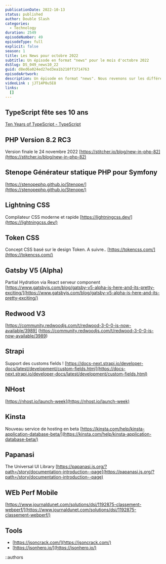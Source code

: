 ```yaml
---
publicationDate: 2022-10-13
status: published
author: Double Slash
categories:
  - Technology
duration: 2549
episodeNumber: 49
episodeType: full
explicit: false
season: 1
title: Les News pour octobre 2022
subtitle: Un épisode en format "news" pour le mois d'octobre 2022
dsSlug: DS_049_news10_22
guid: d8ed6a024ed27ed3ea1b218ff3714763
episodeArtwork:
description: Un épisode en format "news". Nous revenons sur les différentes news des dernières semaines que nous avons retenues
videoLink : jJT14P0u5E8
links:
  []
---
```


## TypeScript fête ses 10 ans

[Ten Years of TypeScript - TypeScript](https://devblogs.microsoft.com/typescript/ten-years-of-typescript/)

## PHP Version 8.2 RC3

Version finale le 24 novembre 2022
[https://stitcher.io/blog/new-in-php-82](https://stitcher.io/blog/new-in-php-82)

## Stenope Générateur statique PHP pour Symfony

[https://stenopephp.github.io/Stenope/](https://stenopephp.github.io/Stenope/)

## Lightning CSS

Compilateur CSS moderne et rapide
[https://lightningcss.dev/](https://lightningcss.dev/)

## Token CSS

Concept CSS basé sur le design Token. A suivre..
[https://tokencss.com/](https://tokencss.com/)

## Gatsby V5 (Alpha)

Partial Hydration via React serveur component
[https://www.gatsbyjs.com/blog/gatsby-v5-alpha-is-here-and-its-pretty-exciting/](https://www.gatsbyjs.com/blog/gatsby-v5-alpha-is-here-and-its-pretty-exciting/)

## Redwood V3

[https://community.redwoodjs.com/t/redwood-3-0-0-is-now-available/3989]
(<https://community.redwoodjs.com/t/redwood-3-0-0-is-now-available/3989>)

## Strapi

Support des customs fields !
[https://docs-next.strapi.io/developer-docs/latest/development/custom-fields.html](https://docs-next.strapi.io/developer-docs/latest/development/custom-fields.html)

## NHost

[https://nhost.io/launch-week](https://nhost.io/launch-week)

## Kinsta

Nouveau service de hosting en beta [https://kinsta.com/help/kinsta-application-database-beta/](https://kinsta.com/help/kinsta-application-database-beta/)

## Papanasi

The Universal UI Library
[https://papanasi.js.org/?path=/story/documentation-introduction--page](https://papanasi.js.org/?path=/story/documentation-introduction--page)

## WEb Perf Mobile

[https://www.journaldunet.com/solutions/dsi/1192875-classement-webperf/](https://www.journaldunet.com/solutions/dsi/1192875-classement-webperf/)

## Tools

- [https://jsoncrack.com/](https://jsoncrack.com/)
- [https://jsonhero.io/](https://jsonhero.io/)

::authors
